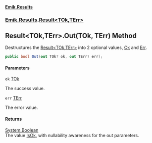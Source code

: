 #### [Emik.Results](index.md 'index')
### [Emik.Results](Emik.Results.md 'Emik.Results').[Result&lt;TOk,TErr&gt;](Result_TOk,TErr_.md 'Emik.Results.Result<TOk,TErr>')

## Result<TOk,TErr>.Out(TOk, TErr) Method

Destructures the [Result&lt;TOk,TErr&gt;](Result_TOk,TErr_.md 'Emik.Results.Result<TOk,TErr>') into 2 optional values, [Ok](Result_TOk,TErr_.Ok().md 'Emik.Results.Result<TOk,TErr>.Ok') and [Err](Result_TOk,TErr_.Err().md 'Emik.Results.Result<TOk,TErr>.Err').

```csharp
public bool Out(out TOk? ok, out TErr? err);
```
#### Parameters

<a name='Emik.Results.Result_TOk,TErr_.Out(TOk,TErr).ok'></a>

`ok` [TOk](Result_TOk,TErr_.md#Emik.Results.Result_TOk,TErr_.TOk 'Emik.Results.Result<TOk,TErr>.TOk')

The success value.

<a name='Emik.Results.Result_TOk,TErr_.Out(TOk,TErr).err'></a>

`err` [TErr](Result_TOk,TErr_.md#Emik.Results.Result_TOk,TErr_.TErr 'Emik.Results.Result<TOk,TErr>.TErr')

The error value.

#### Returns
[System.Boolean](https://docs.microsoft.com/en-us/dotnet/api/System.Boolean 'System.Boolean')  
The value [IsOk](Result_TOk,TErr_.IsOk().md 'Emik.Results.Result<TOk,TErr>.IsOk'), with nullability awareness for the out parameters.